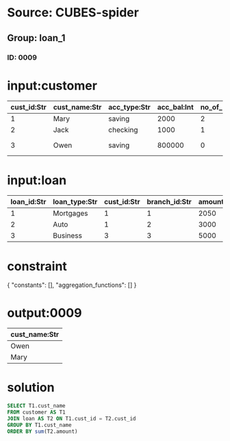 # Source: CUBES-spider
## Group: loan_1
### ID: 0009

# input:customer

| cust_id:Str | cust_name:Str | acc_type:Str | acc_bal:Int | no_of_loans:Int | credit_score:Int | branch_id:Int | state:Str |
|---|---|---|---|---|---|---|---|
| 1 | Mary | saving | 2000 | 2 | 30 | 2 | Utah |
| 2 | Jack | checking | 1000 | 1 | 20 | 1 | Texas |
| 3 | Owen | saving | 800000 | 0 | 210 | 3 | New York |

# input:loan

| loan_id:Str | loan_type:Str | cust_id:Str | branch_id:Str | amount:Int |
|---|---|---|---|---|
| 1 | Mortgages | 1 | 1 | 2050 |
| 2 | Auto | 1 | 2 | 3000 |
| 3 | Business | 3 | 3 | 5000 |

# constraint

{
  "constants": [],
  "aggregation_functions": []
}

# output:0009

| cust_name:Str |
|---|
| Owen |
| Mary |

# solution

```sql
SELECT T1.cust_name
FROM customer AS T1
JOIN loan AS T2 ON T1.cust_id = T2.cust_id
GROUP BY T1.cust_name
ORDER BY sum(T2.amount)
```
